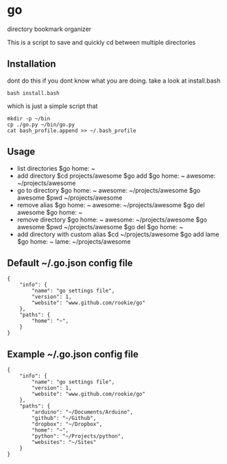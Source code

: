 go
=============

directory bookmark organizer

This is a script to save and quickly cd between multiple directories

Installation
------------

dont do this if you dont know what you are doing. take a look at install.bash

    bash install.bash

which is just a simple script that

    mkdir -p ~/bin
    cp ./go.py ~/bin/go.py
    cat bash_profile.append >> ~/.bash_profile
    

Usage
-----
* list directories
        $go
        home: ~
* add directory
        $cd projects/awesome
        $go add
        $go
        home: ~
        awesome: ~/projects/awesome
* go to directory
        $go
        home: ~
        awesome: ~/projects/awesome
        $go awesome
        $pwd
        ~/projects/awesome
* remove alias
        $go
        home: ~
        awesome: ~/projects/awesome
        $go del awesome
        $go
        home: ~
* remove directory
        $go
        home: ~
        awesome: ~/projects/awesome
        $go awesome
        $pwd
        ~/projects/awesome
        $go del
        $go
        home: ~
* add directory with custom alias
        $cd ~/projects/awesome
        $go add lame
        $go
        home: ~
        lame: ~/projects/awesome

Default ~/.go.json config file
----------------------------

    {
        "info": {
            "name": "go settings file",
            "version": 1,
            "website": "www.github.com/rookie/go"
        },
        "paths": {
            "home": "~",
        }
    }

Example ~/.go.json config file
----------------------------

    {
        "info": {
            "name": "go settings file",
            "version": 1,
            "website": "www.github.com/rookie/go"
        },
        "paths": {
            "arduino": "~/Documents/Arduino",
            "github": "~/Github",
            "dropbox": "~/Dropbox",
            "home": "~",
            "python": "~/Projects/python",
            "websites": "~/Sites"
        }
    }
